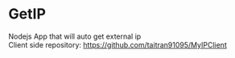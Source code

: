 # GetIP

Nodejs App that will auto get external ip<br />
Client side repository: https://github.com/taitran91095/MyIPClient
